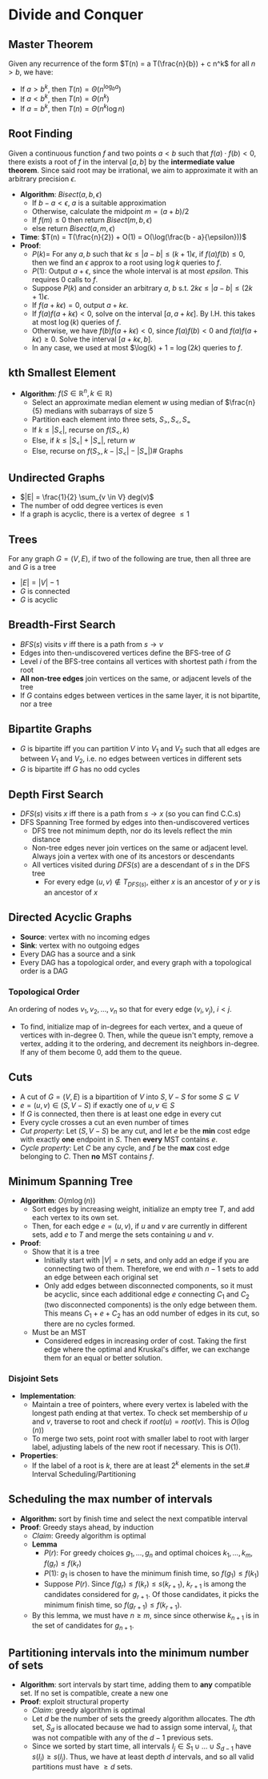 # Divide and Conquer

## Master Theorem

Given any recurrence of the form $T(n) = a T(\frac{n}{b}) + c n^k$ for all $n > b$, we have:

- If $a > b^k$, then $T(n) = \Theta(n^{\log_b a})$
- If $a < b^k$, then $T(n) = \Theta(n^k)$
- If $a = b^k$, then $T(n) = \Theta(n^k \log n)$

## Root Finding

Given a continuous function $f$ and two points $a < b$ such that $f(a) \cdot f(b) < 0$, there exists a root of $f$ in the interval $[a, b]$ by the **intermediate value theorem**. Since said root may be irrational, we aim to approximate it with an arbitrary precision $\epsilon$.

- **Algorithm**: $Bisect(a, b, \epsilon)$
  - If $b - a < \epsilon$, $a$ is a suitable approximation
  - Otherwise, calculate the midpoint $m = (a + b)/2$
  - If $f(m) \le 0$ then return $Bisect(m, b, \epsilon)$
  - else return $Bisect(a, m, \epsilon)$
- **Time**: $T(n) = T(\frac{n}{2}) + O(1) = O(\log(\frac{b - a}{\epsilon}))$
- **Proof**:
  - $P(k) =$ For any $a, b$ such that $k\epsilon \le |a - b| \le (k + 1)\epsilon$, if $f(a)f(b) \le 0$, then we find an $\epsilon$ approx to a root using $\log k$ queries to $f$.
  - $P(1)$: Output $a + \epsilon$, since the whole interval is at most $epsilon$. This requires $0$ calls to $f$.
  - Suppose $P(k)$ and consider an arbitrary $a$, $b$ s.t. $2k\epsilon \le |a - b| \le (2k + 1)\epsilon$.
  - If $f(a + k\epsilon) = 0$, output $a + k\epsilon$.
  - If $f(a)f(a + k\epsilon) < 0$, solve on the interval $[a, a + k\epsilon]$. By I.H. this takes at most $\log(k)$ queries of $f$.
  - Otherwise, we have $f(b)f(a + k\epsilon) < 0$, since $f(a)f(b) < 0$ and $f(a)f(a + k\epsilon) \ge 0$. Solve the interval $[a + k\epsilon, b]$.
  - In any case, we used at most $\log(k) + 1 = $\log(2k)$ queries to $f$.


## kth Smallest Element

- **Algorithm**: $f(S \in \mathbb{R}^n, k \in \mathbb{R})$
  - Select an approximate median element $w$ using median of $\frac{n}{5} medians with subarrays of size $5$
  - Partition each element into three sets, $S_{>}, S_{<}, S_{=}$
  - If $k \le |S_{<}|$, recurse on $f(S_{<}, k)$
  - Else, if $k \le |S_{<}| + |S_{=}|$, return $w$
  - Else, recurse on $f(S_{>}, k - |S_{<}| - |S_{=}|)$# Graphs

## Undirected Graphs

- $|E| = \frac{1}{2} \sum_{v \in V} deg(v)$
- The number of odd degree vertices is even
- If a graph is acyclic, there is a vertex of degree $\le 1$

## Trees

For any graph $G = (V, E)$, if two of the following are true, then all three are and $G$ is a tree

- $|E| = |V| - 1$
- $G$ is connected
- $G$ is acyclic

## Breadth-First Search

- $BFS(s)$ visits $v$ iff there is a path from $s \to v$
- Edges into then-undiscovered vertices define the BFS-tree of $G$
- Level $i$ of the BFS-tree contains all vertices with shortest path $i$ from the root
- **All non-tree edges** join vertices on the same, or adjacent levels of the tree
- If $G$ contains edges between vertices in the same layer, it is not bipartite, nor a tree

## Bipartite Graphs

- $G$ is bipartite iff you can partition $V$ into $V_1$ and $V_2$ such that all edges are between $V_1$ and $V_2$, i.e. no edges between vertices in different sets
- $G$ is bipartite iff $G$ has no odd cycles

## Depth First Search

- $DFS(s)$ visits $x$ iff there is a path from $s \to x$ (so you can find C.C.s)
- DFS Spanning Tree formed by edges into then-undiscovered vertices
  - DFS tree not minimum depth, nor do its levels reflect the min distance
  - Non-tree edges never join vertices on the same or adjacent level. Always join a vertex with one of its ancestors or descendants
  - All vertices visited during $DFS(s)$ are a descendant of $s$ in the DFS tree
    - For every edge $(u, v) \notin T_{DFS(s)}$, either $x$ is an ancestor of $y$ or $y$ is an ancestor of $x$

## Directed Acyclic Graphs

- **Source**: vertex with no incoming edges
- **Sink**: vertex with no outgoing edges
- Every DAG has a source and a sink
- Every DAG has a topological order, and every graph with a topological order is a DAG

### Topological Order

An ordering of nodes $v_1, v_2, \ldots, v_n$ so that for every edge $(v_i, v_j)$, $i < j$.

- To find, initialize map of in-degrees for each vertex, and a queue of vertices with in-degree 0. Then, while the queue isn't empty, remove a vertex, adding it to the ordering, and decrement its neighbors in-degree. If any of them become 0, add them to the queue.

## Cuts

- A cut of $G = (V, E)$ is a bipartition of $V$ into $S, V - S$ for some $S \subseteq V$
- $e = (u, v) \in (S, V - S)$ if exactly one of $u, v \in S$
- If $G$ is connected, then there is at least one edge in every cut
- Every cycle crosses a cut an even number of times
- *Cut property*: Let $(S, V - S)$ be any cut, and let $e$ be the **min** cost edge with exactly **one** endpoint in $S$. Then **every** MST contains $e$.
- *Cycle property*: Let $C$ be any cycle, and $f$ be the **max** cost edge belonging to $C$. Then **no** MST contains $f$.

## Minimum Spanning Tree

- **Algorithm**: $O(m\log(n))$
  - Sort edges by increasing weight, initialize an empty tree $T$, and add each vertex to its own set.
  - Then, for each edge $e = (u, v)$, if $u$ and $v$ are currently in different sets, add $e$ to $T$ and merge the sets containing $u$ and $v$.
- **Proof**:
  - Show that it is a tree
    - Initially start with $|V| = n$ sets, and only add an edge if you are connecting two of them. Therefore, we end with $n - 1$ sets to add an edge between each original set
    - Only add edges between disconnected components, so it must be acyclic, since each additional edge $e$ connecting $C_1$ and $C_2$ (two disconnected components) is the only edge between them. This means $C_1 + e + C_2$ has an odd number of edges in its cut, so there are no cycles formed.
  - Must be an MST
    - Considered edges in increasing order of cost. Taking the first edge where the optimal and Kruskal's differ, we can exchange them for an equal or better solution.

### Disjoint Sets

- **Implementation**:
  - Maintain a tree of pointers, where every vertex is labeled with the longest path ending at that vertex. To check set membership of $u$ and $v$, traverse to root and check if $root(u) = root(v)$. This is $O(\log(n))$
  - To merge two sets, point root with smaller label to root with larger label, adjusting labels of the new root if necessary. This is $O(1)$.
- **Properties**:
  - If the label of a root is $k$, there are at least $2^k$ elements in the set.# Interval Scheduling/Partitioning

## Scheduling the max number of intervals

- **Algorithm:** sort by finish time and select the next compatible interval
- **Proof**: Greedy stays ahead, by induction
  - *Claim*: Greedy algorithm is optimal
  - **Lemma**
    - $P(r)$: For greedy choices $g_1, \ldots, g_n$ and optimal choices $k_1, \ldots, k_m$, $f(g_r) \le f(k_r)$
    - $P(1)$: $g_1$ is chosen to have the minimum finish time, so $f(g_1) \le f(k_1)$
    - Suppose $P(r)$. Since $f(g_r) \le f(k_r) \le s(k_{r + 1})$, $k_{r + 1}$ is among the candidates considered for $g_{r + 1}$. Of those candidates, it picks the minimum finish time, so $f(g_{r + 1}) \le f(k_{r + 1})$.
  - By this lemma, we must have $n \ge m$, since since otherwise $k_{n + 1}$ is in the set of candidates for $g_{n + 1}$.

## Partitioning intervals into the minimum number of sets

- **Algorithm**: sort intervals by start time, adding them to **any** compatible set. If no set is compatible, create a new one
- **Proof**: exploit structural property
  - *Claim*: greedy algorithm is optimal
  - Let $d$ be the number of sets the greedy algorithm allocates. The $d$th set, $S_d$ is allocated because we had to assign some interval, $I_i$, that was not compatible with any of the $d - 1$ previous sets.
  - Since we sorted by start time, all intervals $I_j \in S_1 \cup \ldots \cup S_{d - 1}$ have $s(I_i) \ge s(I_j)$. Thus, we have at least depth $d$ intervals, and so all valid partitions must have $\ge d$ sets.
